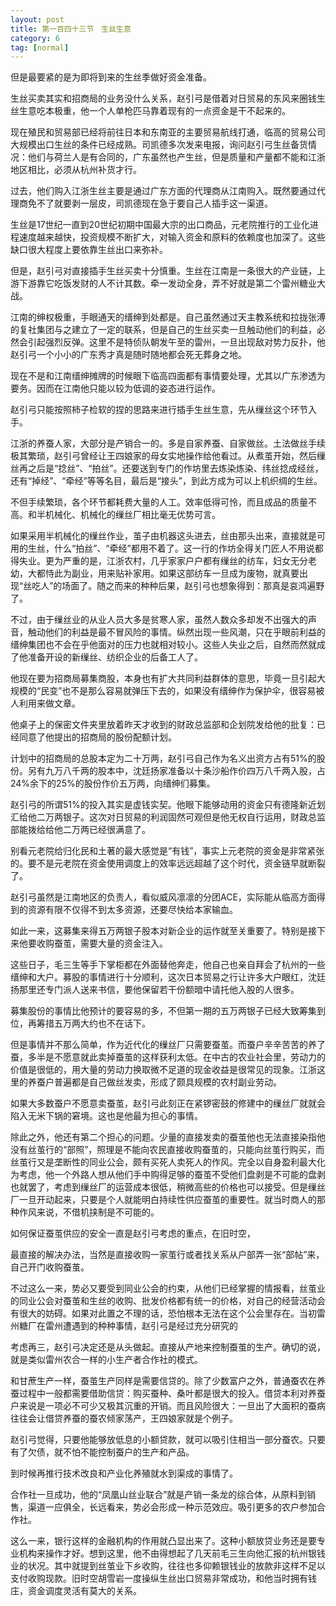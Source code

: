 ```yaml
---
layout: post
title: 第一百四十三节　生丝生意
category: 6
tag: [normal]
---
```


但是最要紧的是为即将到来的生丝季做好资金准备。

生丝买卖其实和招商局的业务没什么关系，赵引弓是借着对日贸易的东风来圈钱生丝生意吃本极重，他一个人单枪匹马靠着现有的一点资金是干不起来的。

现在殖民和贸易部已经将前往日本和东南亚的主要贸易航线打通，临高的贸易公司大规模出口生丝的条件已经成熟。司凯德多次发来电报，询问赵引弓生丝备货情况：他们与荷兰人是有合同的，广东虽然也产生丝，但是质量和产量都不能和江浙地区相比，必须从杭州补货才行。

过去，他们购入江浙生丝主要是通过广东方面的代理商从江南购入。既然要通过代理商免不了就要剥一层皮，司凯德现在急于要自己人插手这一渠道。

生丝是17世纪一直到20世纪初期中国最大宗的出口商品，元老院推行的工业化进程速度越来越快，投资规模不断扩大，对输入资金和原料的依赖度也加深了。这些缺口很大程度上要依靠生丝出口来弥补。

但是，赵引弓对直接插手生丝买卖十分慎重。生丝在江南是一条很大的产业链，上游下游靠它吃饭发财的人不计其数。牵一发动全身，弄不好就是第二个雷州糖业大战。

江南的绅权极重，手眼通天的缙绅到处都是。自己虽然通过天主教系统和拉拢张溥的复社集团与之建立了一定的联系，但是自己的生丝买卖一旦触动他们的利益，必然会引起强烈反弹。这里不是特侦队朝发午至的雷州，一旦出现敌对势力反扑，他赵引弓一个小小的广东秀才真是随时随地都会死无葬身之地。

现在不是和江南缙绅摊牌的时候眼下临高四面都有事情要处理，尤其以广东渗透为要务。因而在江南他只能以较为低调的姿态进行运作。

赵引弓只能按照柿子检软的捏的思路来进行插手生丝生意，先从缫丝这个环节入手。

江浙的养蚕人家，大部分是产销合一的。多是自家养蚕、自家做丝。土法做丝手续极其繁琐，赵引弓曾经让王四娘家的母女实地操作给他看过。从煮茧开始，然后缫丝再之后是“捻丝”、“拍丝”。还要送到专门的作坊里去炼染炼染、纬丝捻成经丝，还有“掉经”、“牵经”等等名目，最后是“接头”，到此方成为可以上机织绸的生丝。

不但手续繁琐，各个环节都耗费大量的人工。效率低得可怜，而且成品的质量不高。和半机械化、机械化的缫丝厂相比毫无优势可言。

如果采用半机械化的缫丝作业，茧子由机器这头进去，丝由那头出来，直接就是可用的生丝，什么“拍丝”、“牵经”都用不着了。这一行的作坊全得关门匠人不用说都得失业。更为严重的是，江浙农村，几乎家家户户都有缫丝的纺车，妇女无分老幼，大都恃此为副业，用来贴补家用。如果这部纺车一旦成为废物，就真要出现“丝吃人”的场面了。随之而来的种种后果，赵引弓也想象得到：那真是哀鸿遍野了。

不过，由于缫丝业的从业人员大多是贫寒人家，虽然人数众多却发不出强大的声音，触动他们的利益是最不冒风险的事情。纵然出现一些风潮，只在乎眼前利益的缙绅集团也不会在乎他面对的压力也就相对较小。这些人失业之后，自然而然就成了他准备开设的新缫丝、纺织企业的后备工人了。

他现在要为招商局募集商股，本身也有扩大共同利益群体的意思，毕竟一旦引起大规模的“民变”也不是那么容易就弹压下去的，如果没有缙绅作为保护伞，很容易被人利用来做文章。

他桌子上的保密文件夹里放着昨天才收到的财政总监部和企划院发给他的批复：已经同意了他提出的招商局的股份配额计划。

计划中的招商局的总股本定为二十万两，赵引弓自己作为名义出资方占有51%的股份。另有九万八千两的股本中，沈廷扬家准备以十条沙船作价四万八千两入股，占24%余下的25%的股份作价五万两，向缙绅们募集。

赵引弓的所谓51%的投入其实是虚钱实契。他眼下能够动用的资金只有德隆新近划汇给他二万两银子。这次对日贸易的利润固然可观但是他无权自行运用，财政总监部能拨给给他二万两已经很满意了。

别看元老院给归化民和土著的最大感觉是“有钱”，事实上元老院的资金是非常紧张的。要不是元老院在资金使用调度上的效率远远超越了这个时代，资金链早就断裂了。

赵引弓虽然是江南地区的负责人，看似威风凛凛的分团ACE，实际能从临高方面得到的资源有限不仅得不到太多资源，还要尽快给本家输血。

如此一来，这募集来得五万两银子股本对新企业的运作就至关重要了。特别是接下来他要收购蚕茧，需要大量的资金注入。

这些日子，毛三生等手下掌柜都在外面替他奔走，他自己也亲自拜会了杭州的一些缙绅和大户。募股的事情进行十分顺利，这次日本贸易之行让许多大户眼红，沈廷扬那里还专门派人送来书信，要他保留若干份额暗中请托他入股的人很多。

募集股份的事情比他预计的要容易的多，不但第一期的五万两银子已经大致筹集到位，再筹措五万两大约也不在话下。

但是事情并不那么简单，作为近代化的缫丝厂只需要蚕茧。而蚕户辛辛苦苦的养了蚕，多半是不愿意就此卖掉蚕茧的这样获利太低。在中古的农业社会里，劳动力的价值是很低的，用大量的劳动力换取微不足道的现金收益是很常见的现象。江浙这里的养蚕户普遍都是自己做丝发卖，形成了颇具规模的农村副业劳动。

如果大多数蚕户不愿意卖蚕茧，赵引弓此刻正在紧锣密鼓的修建中的缫丝厂就就会陷入无米下锅的窘境。这也是他最为担心的事情。

除此之外，他还有第二个担心的问题。少量的直接发卖的蚕茧他也无法直接染指他没有丝茧行的“部照”，照理是不能向农民直接收购蚕茧的，只能向丝茧行购买，而丝茧行又是垄断性的同业公会，颇有买死人卖死人的作风。完全以自身盈利最大化为考虑，他一个外路人想从他们手中购得足够的蚕茧不受他们盘剥是不可能的盘剥也就罢了，考虑到缫丝厂的运营成本很低，稍微高些的价格也可以接受。但是缫丝厂一旦开动起来，只要是个人就能明白持续性供应蚕茧的重要性。就当时商人的那种作风来说，不借机挟制是不可能的。

如何保证蚕茧供应的安全一直是赵引弓考虑的重点，在旧时空，

最直接的解决办法，当然是直接收购一家茧行或者找关系从户部弄一张“部帖”来，自己开门收购蚕茧。

不过这么一来，势必又要受到同业公会的约束，从他们已经掌握的情报看，丝茧业的同业公会对蚕茧和生丝的收购、批发价格都有统一的价格，对自己的经营活动会有很大的妨碍。如果对此置之不理的话，恐怕根本无法在这个公会里存在。当初雷州糖厂在雷州遭遇到的种种事情，赵引弓是经过充分研究的

考虑再三，赵引弓决定还是从头做起。直接从产地来控制蚕茧的生产。确切的说，就是类似雷州农合一样的小生产者合作社的模式。

和甘蔗生产一样，蚕茧生产同样是需要信贷的。除了少数富户之外，普通蚕农在养蚕过程中一般都需要借助信贷：购买蚕种、桑叶都是很大的投入。借贷本利对养蚕户来说是一项必不可少又极其沉重的开销。而且风险很大：一旦出了大面积的蚕病往往会让借贷养蚕的蚕农倾家荡产，王四娘家就是个例子。

赵引弓觉得，只要他能够放低息的小额贷款，就可以吸引住相当一部分蚕农。只要有了欠债，就不怕不能控制蚕户的生产和产品。

到时候再推行技术改良和产业化养殖就水到渠成的事情了。

合作社一旦成功，他的“凤凰山丝业联合”就是产销一条龙的综合体，从原料到销售，渠道一应俱全，长远看来，势必会形成一种示范效应。吸引更多的农户参加合作社。

这么一来，银行这样的金融机构的作用就凸显出来了。这种小额放贷业务还是要专业机构来操作才好。想到这里，他不由得想起了几天前毛三生向他汇报的杭州银钱业的状况。其中就提到丝茧业下乡收购，往往也多仰赖银钱业的放款非这样不足以支付收购现款。旧时空胡雪岩一度操纵生丝出口贸易非常成功，和他当时拥有钱庄，资金调度灵活有莫大的关系。
